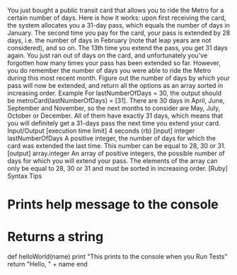 You just bought a public transit card that allows you to ride the Metro for a certain number of days.
Here is how it works: upon first receiving the card, the system allocates you a 31-day pass, which equals the number of days in January. The second time you pay for the card, your pass is extended by 28 days, i.e. the number of days in February (note that leap years are not considered), and so on. The 13th time you extend the pass, you get 31 days again.
You just ran out of days on the card, and unfortunately you've forgotten how many times your pass has been extended so far. However, you do remember the number of days you were able to ride the Metro during this most recent month. Figure out the number of days by which your pass will now be extended, and return all the options as an array sorted in increasing order.
Example
For lastNumberOfDays = 30, the output should be
metroCard(lastNumberOfDays) = [31].
There are 30 days in April, June, September and November, so the next months to consider are May, July, October or December. All of them have exactly 31 days, which means that you will definitely get a 31-days pass the next time you extend your card.
Input/Output
[execution time limit] 4 seconds (rb)
[input] integer lastNumberOfDays
A positive integer, the number of days for which the card was extended the last time. This number can be equal to 28, 30 or 31.
[output] array.integer
An array of positive integers, the possible number of days for which you will extend your pass. The elements of the array can only be equal to 28, 30 or 31 and must be sorted in increasing order.
[Ruby] Syntax Tips
# Prints help message to the console
# Returns a string
def helloWorld(name)
    print "This prints to the console when you Run Tests"
    return "Hello, " + name
end
